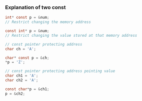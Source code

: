### Explanation of two const
```c
int* const p = &num;
// Restrict changing the memory address
```

```c
const int* p = &num;
// Restrict changing the value stored at that memory address
```

```c
// const pointer protecting address
char ch = 'A';

char* const p = &ch;
*p = 'Z';
```

```c
// const pointer protecting address pointing value
char ch1 = 'A';
char ch2 = 'A';

const char*p = &ch1;
p = &ch2;
```